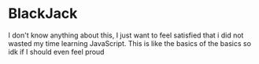 # BlackJack
I don't know anything about this, I just want to feel satisfied that i did not wasted my time learning JavaScript.
This is like the basics of the basics so idk if I should even feel proud
